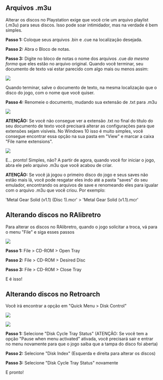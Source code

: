 ## Arquivos .m3u

Alterar os discos no Playstation exige que você crie um arquivo playlist (.m3u) para seus discos. Isso pode soar intimidador, mas na verdade é bem simples.

**Passo 1:** Coloque seus arquivos .bin e .cue na localização desejada.

**Passo 2:** Abra o Bloco de notas.

**Passo 3:** Digite no bloco de notas o nome dos arquivos .cue _da mesma forma_ que eles estão no arquivo original. Quando você terminar, seu documento de texto vai estar parecido com algo mais ou menos assim:

![](https://i.imgur.com/cClkh4P.png)

Quando terminar, salve o documento de texto, na mesma localização que o disco do jogo, com o nome que você quiser.

**Passo 4:** Renomeie o documento, mudando sua extensão de .txt para .m3u

![](https://i.imgur.com/bVgfM92.png)

**ATENÇÃO:** Se você não consegue ver a extensão .txt no final do título do seu documento de texto você precisará alterar as configurações para que extensões sejam visíveis. No Windows 10 isso é muito simples, você consegue encontrar essa opção na sua pasta em "View" e marcar a caixa "File name extensions".

![](https://i.imgur.com/HUljBjA.png)

E... pronto! Simples, não? A partir de agora, quando você for iniciar o jogo, abra ele pelo arquivo .m3u que você acabou de criar.

**ATENÇÃO:** Se você já jogou o primeiro disco do jogo e seus saves não estão mais lá, você pode resgatar eles indo até a pasta "saves" do seu emulador, encontrando os arquivos de save e renomeando eles para igualar com o arquivo .m3u que você criou. Por exemplo:

'Metal Gear Solid (v1.1) (Disc 1).mcr' > 'Metal Gear Solid (v1.1).mcr'

## Alterando discos no RAlibretro

Para alterar os discos no RAlibretro, quando o jogo solicitar a troca, vá para o menu "File" e siga esses passos

![](https://i.imgur.com/X5aLvnt.png)

**Passo 1:** File > CD-ROM > Open Tray

**Passo 2:** File > CD-ROM > Desired Disc

**Passo 3:** File > CD-ROM > Close Tray

E é isso!

## Alterando discos no Retroarch

Você irá encontrar a opção em "Quick Menu > Disk Control"

![](https://i.imgur.com/rnmLM9l.png)

![](https://i.imgur.com/9XaMXCF.png)

**Passo 1:** Selecione "Disk Cycle Tray Status" (ATENÇÃO: Se você tem a opção "Pause when menu activated" ativada, você precisará sair e entrar no menu novamente para que o jogo saiba que a tampa do disco foi aberta)

**Passo 2:** Selecione "Disk Index" (Esquerda e direita para alterar os discos)

**Passo 3:** Selecione "Disk Cycle Tray Status" novamente

E pronto!
